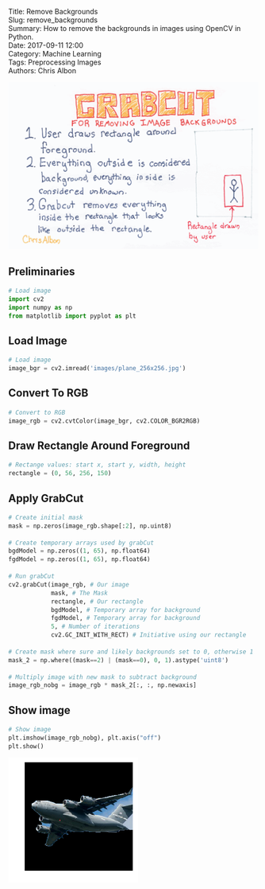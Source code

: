 Title: Remove Backgrounds  
Slug: remove_backgrounds  
Summary: How to remove the backgrounds in images using OpenCV in Python.     
Date: 2017-09-11 12:00  
Category: Machine Learning  
Tags: Preprocessing Images    
Authors: Chris Albon

<a alt="grabcut" href="https://machinelearningflashcards.com">
    <img src="remove_backgrounds/Grabcut_print.png" class="flashcard center-block">
</a>

## Preliminaries


```python
# Load image
import cv2
import numpy as np
from matplotlib import pyplot as plt
```

## Load Image


```python
# Load image
image_bgr = cv2.imread('images/plane_256x256.jpg')
```

## Convert To RGB


```python
# Convert to RGB
image_rgb = cv2.cvtColor(image_bgr, cv2.COLOR_BGR2RGB)
```

## Draw Rectangle Around Foreground


```python
# Rectange values: start x, start y, width, height
rectangle = (0, 56, 256, 150)
```

## Apply GrabCut


```python
# Create initial mask
mask = np.zeros(image_rgb.shape[:2], np.uint8)

# Create temporary arrays used by grabCut
bgdModel = np.zeros((1, 65), np.float64)
fgdModel = np.zeros((1, 65), np.float64)

# Run grabCut
cv2.grabCut(image_rgb, # Our image
            mask, # The Mask
            rectangle, # Our rectangle
            bgdModel, # Temporary array for background
            fgdModel, # Temporary array for background
            5, # Number of iterations
            cv2.GC_INIT_WITH_RECT) # Initiative using our rectangle

# Create mask where sure and likely backgrounds set to 0, otherwise 1
mask_2 = np.where((mask==2) | (mask==0), 0, 1).astype('uint8')

# Multiply image with new mask to subtract background
image_rgb_nobg = image_rgb * mask_2[:, :, np.newaxis]
```

## Show image


```python
# Show image
plt.imshow(image_rgb_nobg), plt.axis("off")
plt.show()
```


![png](remove_backgrounds_files/remove_backgrounds_13_0.png)

